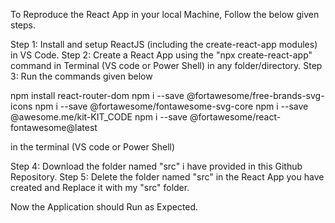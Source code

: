 To Reproduce the React App in your local Machine, Follow the below given steps.

Step 1: Install and setup ReactJS (including the create-react-app modules) in VS Code.
Step 2: Create a React App using the "npx create-react-app" command in Terminal (VS code or Power Shell) in any folder/directory.
Step 3: Run the commands given below

npm install react-router-dom
npm i --save @fortawesome/free-brands-svg-icons
npm i --save @fortawesome/fontawesome-svg-core
npm i --save @awesome.me/kit-KIT_CODE
npm i --save @fortawesome/react-fontawesome@latest 

in the terminal (VS code or Power Shell)

Step 4: Download the folder named "src" i have provided in this Github Repository.
Step 5: Delete the folder named "src" in the React App you have created and Replace it with my "src" folder.

Now the Application should Run as Expected.
